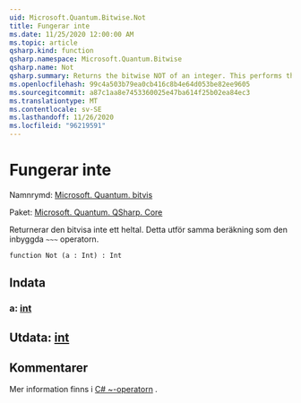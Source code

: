 ```yaml
---
uid: Microsoft.Quantum.Bitwise.Not
title: Fungerar inte
ms.date: 11/25/2020 12:00:00 AM
ms.topic: article
qsharp.kind: function
qsharp.namespace: Microsoft.Quantum.Bitwise
qsharp.name: Not
qsharp.summary: Returns the bitwise NOT of an integer. This performs the same computation as the built-in `~~~` operator.
ms.openlocfilehash: 99c4a503b79ea0cb416c8b4e64d053be82ee9605
ms.sourcegitcommit: a87c1aa8e7453360025e47ba614f25b02ea84ec3
ms.translationtype: MT
ms.contentlocale: sv-SE
ms.lasthandoff: 11/26/2020
ms.locfileid: "96219591"
---
```

# <a name="not-function"></a>Fungerar inte

Namnrymd: [Microsoft. Quantum. bitvis](xref:Microsoft.Quantum.Bitwise)

Paket: [Microsoft. Quantum. QSharp. Core](https://nuget.org/packages/Microsoft.Quantum.QSharp.Core)


Returnerar den bitvisa inte ett heltal.
Detta utför samma beräkning som den inbyggda `~~~` operatorn.

```qsharp
function Not (a : Int) : Int
```


## <a name="input"></a>Indata

### <a name="a--int"></a>a: [int](xref:microsoft.quantum.lang-ref.int)





## <a name="output--int"></a>Utdata: [int](xref:microsoft.quantum.lang-ref.int)



## <a name="remarks"></a>Kommentarer

Mer information finns i [C# ~-operatorn](https://docs.microsoft.com/dotnet/csharp/language-reference/operators/bitwise-complement-operator) .